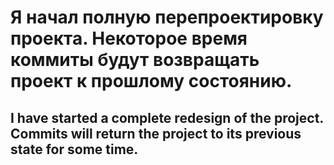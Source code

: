 # Я начал полную перепроектировку проекта. Некоторое время коммиты будут возвращать проект к прошлому состоянию.

## I have started a complete redesign of the project. Commits will return the project to its previous state for some time.